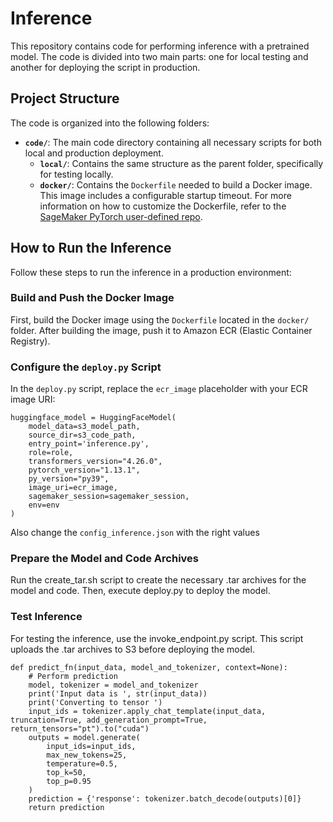 # Inference

This repository contains code for performing inference with a pretrained model. The code is divided into two main parts: one for local testing and another for deploying the script in production.

## Project Structure

The code is organized into the following folders:

- **`code/`**: The main code directory containing all necessary scripts for both local and production deployment.
  - **`local/`**: Contains the same structure as the parent folder, specifically for testing locally.
  - **`docker/`**: Contains the `Dockerfile` needed to build a Docker image. This image includes a configurable startup timeout. For more information on how to customize the Dockerfile, refer to the [SageMaker PyTorch user-defined  repo](https://github.com/jeromeCondere/sagemaker_pytorch_user_defined).

## How to Run the Inference

Follow these steps to run the inference in a production environment:

###  Build and Push the Docker Image
First, build the Docker image using the `Dockerfile` located in the `docker/` folder. After building the image, push it to Amazon ECR (Elastic Container Registry).

###  Configure the `deploy.py` Script
In the `deploy.py` script, replace the `ecr_image` placeholder with your ECR image URI:  

```
huggingface_model = HuggingFaceModel(
    model_data=s3_model_path,
    source_dir=s3_code_path,
    entry_point='inference.py',
    role=role,
    transformers_version="4.26.0",
    pytorch_version="1.13.1", 
    py_version="py39",
    image_uri=ecr_image,
    sagemaker_session=sagemaker_session,
    env=env
)
```
  
 Also change the `config_inference.json` with the right values

###  Prepare the Model and Code Archives

Run the create_tar.sh script to create the necessary .tar archives for the model and code. Then, execute deploy.py to deploy the model.

###  Test Inference

For testing the inference, use the invoke_endpoint.py script. This script uploads the .tar archives to S3 before deploying the model.   

```
def predict_fn(input_data, model_and_tokenizer, context=None):
	# Perform prediction
	model, tokenizer = model_and_tokenizer
	print('Input data is ', str(input_data))
	print('Converting to tensor ')
	input_ids = tokenizer.apply_chat_template(input_data, truncation=True, add_generation_prompt=True, return_tensors="pt").to("cuda")
	outputs = model.generate(
		input_ids=input_ids,
		max_new_tokens=25,
		temperature=0.5,
		top_k=50,
		top_p=0.95
	)
	prediction = {'response': tokenizer.batch_decode(outputs)[0]}
	return prediction
```
